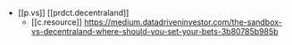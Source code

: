 


- [[p.vs]] [[prdct.decentraland]] 
  - [[c.resource]] https://medium.datadriveninvestor.com/the-sandbox-vs-decentraland-where-should-you-set-your-bets-3b80785b985b

